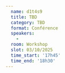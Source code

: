 ```yaml
---
  name: d1t4s9
  title: TBD
  category: TBD
  format: Conférence
  speakers: 
    - 
  room: Workshop
  slot: 03/10/2025
  time_start: '17h45'
  time_end: '18h30'
---
```


